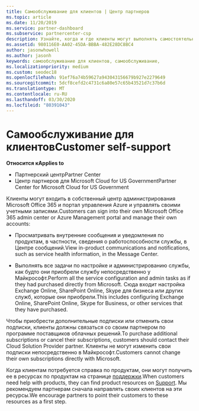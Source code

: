 ```yaml
---
title: Самообслуживание для клиентов | Центр партнеров
ms.topic: article
ms.date: 11/20/2019
ms.service: partner-dashboard
ms.subservice: partnercenter-csp
description: Узнайте, когда и где клиенты могут выполнять самостоятельную поддержку для управления собственными учетными записями, а также когда они должны обратиться к своему партнеру поставщика облачных решений.
ms.assetid: 980116E0-AA02-45DA-BBBA-482E28DC8BC4
author: jasonwhowell
ms.author: jasonh
keywords: самообслуживание для клиентов, самообслуживание,
ms.localizationpriority: medium
ms.custom: seodec18
ms.openlocfilehash: 91ef76a74b59627a943043156679b927e2279649
ms.sourcegitcommit: 5dcf8cefd2c4731c6a80e57c65b43521d7c37b6d
ms.translationtype: MT
ms.contentlocale: ru-RU
ms.lasthandoff: 03/30/2020
ms.locfileid: "80391043"
---
```

# <a name="customer-self-support"></a><span data-ttu-id="6be02-104">Самообслуживание для клиентов</span><span class="sxs-lookup"><span data-stu-id="6be02-104">Customer self-support</span></span>

<span data-ttu-id="6be02-105">**Относится к**</span><span class="sxs-lookup"><span data-stu-id="6be02-105">**Applies to**</span></span>

-  <span data-ttu-id="6be02-106">Партнерский центр</span><span class="sxs-lookup"><span data-stu-id="6be02-106">Partner Center</span></span>
-  <span data-ttu-id="6be02-107">Центр партнеров для Microsoft Cloud for US Government</span><span class="sxs-lookup"><span data-stu-id="6be02-107">Partner Center for Microsoft Cloud for US Government</span></span>


<span data-ttu-id="6be02-108">Клиенты могут входить в собственный центр администрирования Microsoft Office 365 и портал управления Azure и управлять своими учетными записями.</span><span class="sxs-lookup"><span data-stu-id="6be02-108">Customers can sign into their own Microsoft Office 365 admin center or Azure Management portal and manage their own accounts:</span></span>

-   <span data-ttu-id="6be02-109">Просматривать внутренние сообщения и уведомления по продуктам, в частности, сведения о работоспособности службы, в Центре сообщений.</span><span class="sxs-lookup"><span data-stu-id="6be02-109">View in-product communications and notifications, such as service health information, in the Message Center.</span></span>

-   <span data-ttu-id="6be02-110">Выполнять все задачи по настройке и администрированию службы, как будто они приобрели службу непосредственно у Майкрософт.</span><span class="sxs-lookup"><span data-stu-id="6be02-110">Perform all the service configuration and admin tasks as if they had purchased directly from Microsoft.</span></span> <span data-ttu-id="6be02-111">Сюда входит настройка Exchange Online, SharePoint Online, Skype для бизнеса или других служб, которые они приобрели.</span><span class="sxs-lookup"><span data-stu-id="6be02-111">This includes configuring Exchange Online, SharePoint Online, Skype for Business, or other services that they have purchased.</span></span>

<span data-ttu-id="6be02-112">Чтобы приобрести дополнительные подписки или отменить свои подписки, клиенты должны связаться со своим партнером по программе поставщиков облачных решений.</span><span class="sxs-lookup"><span data-stu-id="6be02-112">To purchase additional subscriptions or cancel their subscriptions, customers should contact their Cloud Solution Provider partner.</span></span> <span data-ttu-id="6be02-113">Клиенты не могут изменить свои подписки непосредственно в Майкрософт.</span><span class="sxs-lookup"><span data-stu-id="6be02-113">Customers cannot change their own subscriptions directly with Microsoft.</span></span>

<span data-ttu-id="6be02-114">Когда клиентам потребуется справка по продуктам, они могут получить ее в ресурсах по продуктам на странице [поддержки](https://partnercenter.microsoft.com/partner/support).</span><span class="sxs-lookup"><span data-stu-id="6be02-114">When customers need help with products, they can find product resources on [Support](https://partnercenter.microsoft.com/partner/support).</span></span> <span data-ttu-id="6be02-115">Мы рекомендуем партнерам сначала направлять своих клиентов на эти ресурсы.</span><span class="sxs-lookup"><span data-stu-id="6be02-115">We encourage partners to point their customers to these resources as a first step.</span></span>

 

 



